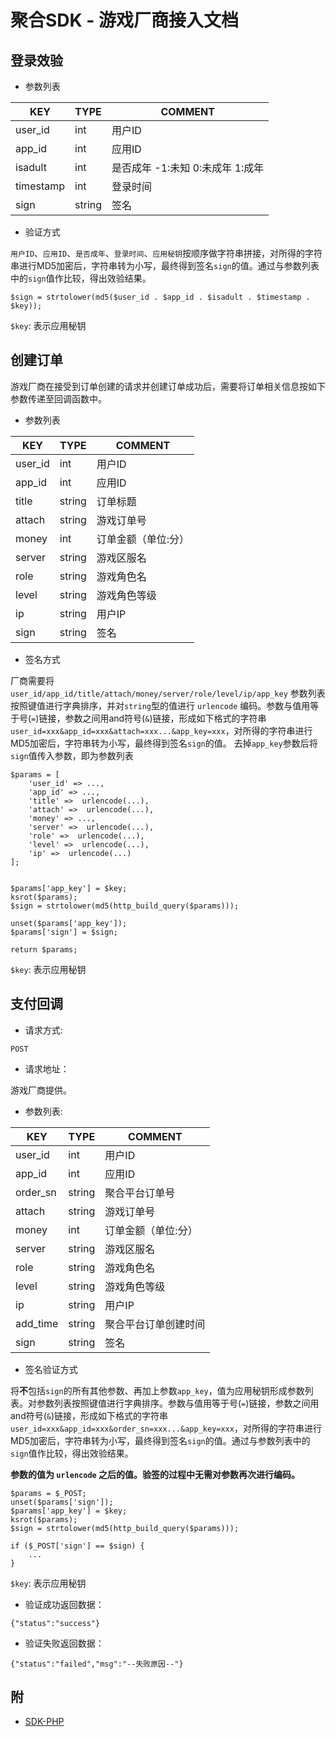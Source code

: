 # 聚合SDK - 游戏厂商接入文档

## 登录效验
- 参数列表

| KEY      | TYPE    | COMMENT |
| -------- | ------- | ------- |
| user_id | int     | 用户ID      |
| app_id   | int     | 应用ID     |
| isadult | int     | 是否成年 -1:未知 0:未成年 1:成年    |
| timestamp | int    | 登录时间    |
| sign | string   | 签名    |

- 验证方式

`用户ID`、`应用ID`、`是否成年`、`登录时间`、`应用秘钥`按顺序做字符串拼接，对所得的字符串进行MD5加密后，字符串转为小写，最终得到签名`sign`的值。通过与参数列表中的`sign`值作比较，得出效验结果。
```
$sign = strtolower(md5($user_id . $app_id . $isadult . $timestamp . $key));
```

`$key`: 表示应用秘钥

## 创建订单
游戏厂商在接受到订单创建的请求并创建订单成功后，需要将订单相关信息按如下参数传递至回调函数中。
- 参数列表

| KEY      | TYPE    | COMMENT |
| -------- | ------- | ------- |
| user_id | int     | 用户ID      |
| app_id   | int     | 应用ID     |
| title   | string     | 订单标题     |
| attach   | string     | 游戏订单号     |
| money   | int     | 订单金额（单位:分）     |
| server   | string     | 游戏区服名     |
| role   | string     | 游戏角色名     |
| level   | string     | 游戏角色等级     |
| ip   | string     | 用户IP     |
| sign   | string     | 签名     |

- 签名方式

厂商需要将 `user_id/app_id/title/attach/money/server/role/level/ip/app_key` 参数列表按照键值进行字典排序，并对`string`型的值进行 `urlencode` 编码。参数与值用等于号(`=`)链接，参数之间用and符号(`&`)链接，形成如下格式的字符串`user_id=xxx&app_id=xxx&attach=xxx...&app_key=xxx`，对所得的字符串进行MD5加密后，字符串转为小写，最终得到签名`sign`的值。
去掉`app_key`参数后将`sign`值传入参数，即为参数列表
```
$params = [
    'user_id' => ...,
    'app_id' => ...,
    'title' =>  urlencode(...),
    'attach' =>  urlencode(...),
    'money' => ...,
    'server' =>  urlencode(...),
    'role' =>  urlencode(...),
    'level' =>  urlencode(...),
    'ip' =>  urlencode(...)
];


$params['app_key'] = $key;
ksrot($params);
$sign = strtolower(md5(http_build_query($params)));

unset($params['app_key']);
$params['sign'] = $sign;

return $params;
```

`$key`: 表示应用秘钥



## 支付回调
- 请求方式: 
```
POST
```
- 请求地址：

游戏厂商提供。

- 参数列表:

| KEY      | TYPE    | COMMENT |
| -------- | ------- | ------- |
| user_id | int     | 用户ID      |
| app_id   | int     | 应用ID     |
| order_sn   | string     | 聚合平台订单号     |
| attach   | string     | 游戏订单号     |
| money   | int     | 订单金额（单位:分）     |
| server   | string     | 游戏区服名     |
| role   | string     | 游戏角色名     |
| level   | string     | 游戏角色等级     |
| ip   | string     | 用户IP     |
| add_time   | string     | 聚合平台订单创建时间     |
| sign   | string     | 签名     |

- 签名验证方式

将**不**包括`sign`的所有其他参数、再加上参数`app_key`，值为应用秘钥形成参数列表。对参数列表按照键值进行字典排序。参数与值用等于号(`=`)链接，参数之间用and符号(`&`)链接，形成如下格式的字符串`user_id=xxx&app_id=xxx&order_sn=xxx...&app_key=xxx`，对所得的字符串进行MD5加密后，字符串转为小写，最终得到签名`sign`的值。通过与参数列表中的`sign`值作比较，得出效验结果。

**参数的值为 `urlencode` 之后的值。验签的过程中无需对参数再次进行编码。**
```
$params = $_POST;
unset($params['sign']);
$params['app_key'] = $key;
ksrot($params);
$sign = strtolower(md5(http_build_query($params)));

if ($_POST['sign'] == $sign) {
    ...
}
```

`$key`: 表示应用秘钥

- 验证成功返回数据：
```
{"status":"success"}
```

- 验证失败返回数据：
```
{"status":"failed","msg":"--失败原因--"}
```


## 附
- [SDK-PHP](./sdk-php/sdk.php)

